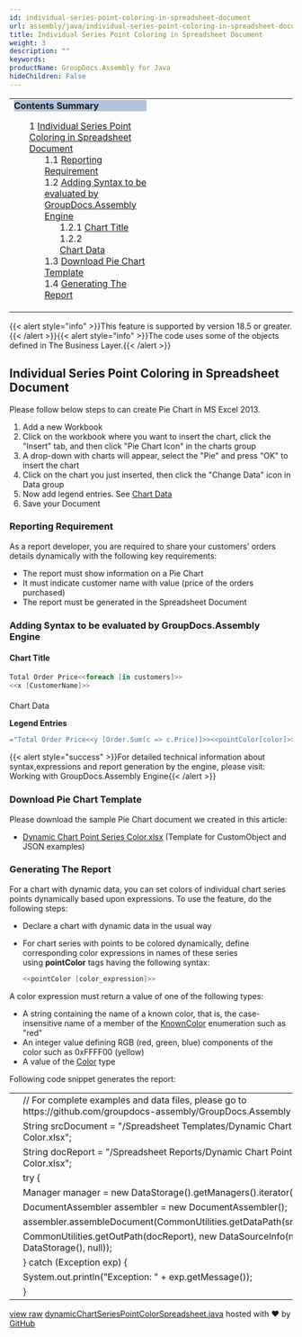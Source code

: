 ```yaml
---
id: individual-series-point-coloring-in-spreadsheet-document
url: assembly/java/individual-series-point-coloring-in-spreadsheet-document
title: Individual Series Point Coloring in Spreadsheet Document
weight: 3
description: ""
keywords: 
productName: GroupDocs.Assembly for Java
hideChildren: False
---
```

<table class="sectionMacro" border="0" cellpadding="5" cellspacing="0" width="100%"><tbody><tr><td valign="top" width="50%"><div class="panel" style="border-top-width: 1px; border-right-width: 1px; border-bottom-width: 1px; border-left-width: 1px;"><div class="panelHeader" style="border-bottom-width: 1px; background-color: rgb(176, 196, 222);"><b>Contents Summary</b></div><div class="panelContent"><style type="text/css">div.rbtoc1590607146569 { padding-top: 0px; padding-right: 0px; padding-bottom: 0px; padding-left: 0px; }div.rbtoc1590607146569 ul { list-style-type: none; list-style-image: none; margin-left: 0px; }div.rbtoc1590607146569 li { margin-left: 0px; padding-left: 0px; }</style><div class="toc rbtoc1590607146569"><ul class="toc-indentation"><li><span class="TOCOutline">1</span> <a href="#IndividualSeriesPointColoringinSpreadsheetDocument-IndividualSeriesPointColoringinSpreadsheetDocument">Individual Series Point Coloring in Spreadsheet Document</a><ul class="toc-indentation"><li><span class="TOCOutline">1.1</span> <a href="#IndividualSeriesPointColoringinSpreadsheetDocument-ReportingRequirement">Reporting Requirement</a></li><li><span class="TOCOutline">1.2</span> <a href="#IndividualSeriesPointColoringinSpreadsheetDocument-AddingSyntaxtobeevaluatedbyGroupDocs.AssemblyEngine">Adding Syntax to be evaluated by GroupDocs.Assembly Engine</a><ul class="toc-indentation"><li><span class="TOCOutline">1.2.1</span> <a href="#IndividualSeriesPointColoringinSpreadsheetDocument-ChartTitle">Chart Title</a></li><li><span class="TOCOutline">1.2.2</span><a href="#IndividualSeriesPointColoringinSpreadsheetDocument-ChartData"><br>Chart Data</a></li></ul></li><li><span class="TOCOutline">1.3</span> <a href="#IndividualSeriesPointColoringinSpreadsheetDocument-DownloadPieChartTemplate">Download Pie Chart Template</a></li><li><span class="TOCOutline">1.4</span> <a href="#IndividualSeriesPointColoringinSpreadsheetDocument-GeneratingTheReport">Generating The Report</a></li></ul></li></ul></div></div></div></td><td valign="top" width="15%">&nbsp;</td><td valign="top" width="35%">&nbsp;</td></tr></tbody></table>

{{< alert style="info" >}}This feature is supported by version 18.5 or greater.{{< /alert >}}{{< alert style="info" >}}The code uses some of the objects defined in The Business Layer.{{< /alert >}}

## Individual Series Point Coloring in Spreadsheet Document

Please follow below steps to can create Pie Chart in MS Excel 2013.

1.  Add a new Workbook
2.  Click on the workbook where you want to insert the chart, click the "Insert" tab, and then click "Pie Chart Icon" in the charts group
3.  A drop-down with charts will appear, select the "Pie" and press "OK" to insert the chart
4.  Click on the chart you just inserted, then click the "Change Data" icon in Data group
5.  Now add legend entries. See [Chart Data](https://docs.dynabic.com/display/assemblynet/Pie+Chart+in+Spreadsheet+Document#PieChartinSpreadsheetDocument-ChartData)
6.  Save your Document

### Reporting Requirement

As a report developer, you are required to share your customers' orders details dynamically with the following key requirements:

*   The report must show information on a Pie Chart
*   It must indicate customer name with value (price of the orders purchased)
*   The report must be generated in the Spreadsheet Document

### Adding Syntax to be evaluated by GroupDocs.Assembly Engine

#### Chart Title

```csharp
Total Order Price<<foreach [in customers]>>
<<x [CustomerName]>>

```

####   
Chart Data

**Legend Entries**

```csharp
="Total Order Price<<y [Order.Sum(c => c.Price)]>><<pointColor[color]>>"
```

{{< alert style="success" >}}For detailed technical information about syntax,expressions and report generation by the engine, please visit: Working with GroupDocs.Assembly Engine{{< /alert >}}

### Download Pie Chart Template

Please download the sample Pie Chart document we created in this article:

*   [Dynamic Chart Point Series Color.xlsx](https://github.com/groupdocs-assembly/GroupDocs.Assembly-for-Java/blob/master/Examples/GroupDocs.Assembly.Examples.Java/Data/Storage/Spreadsheet%20Templates/Dynamic%20Chart%20Point%20Series%20Color.xlsx) (Template for CustomObject and JSON examples) 

### Generating The Report

For a chart with dynamic data, you can set colors of individual chart series points dynamically based upon expressions. To use the feature, do the following steps:

*   Declare a chart with dynamic data in the usual way
*   For chart series with points to be colored dynamically, define corresponding color expressions in names of these series using **pointColor** tags having the following syntax:
    
    ```csharp
    <<pointColor [color_expression]>>
    ```
    

A color expression must return a value of one of the following types:

*   A string containing the name of a known color, that is, the case-insensitive name of a member of the [KnownColor](https://msdn.microsoft.com/en-us/library/system.drawing.knowncolor(v=vs.110).aspx) enumeration such as "red"
*   An integer value defining RGB (red, green, blue) components of the color such as 0xFFFF00 (yellow)
*   A value of the [Color](http://msdn.microsoft.com/en-us/library/system.drawing.color(v=vs.110).aspx) type

Following code snippet generates the report:

<table class="highlight tab-size js-file-line-container" data-tab-size="8" data-paste-markdown-skip=""><tbody><tr><td id="file-dynamicchartseriespointcolorspreadsheet-java-L1" class="blob-num js-line-number" data-line-number="1"></td><td id="file-dynamicchartseriespointcolorspreadsheet-java-LC1" class="blob-code blob-code-inner js-file-line"><span class="pl-c"><span class="pl-c">//</span> For complete examples and data files, please go to https://github.com/groupdocs-assembly/GroupDocs.Assembly-for-Java</span></td></tr><tr><td id="file-dynamicchartseriespointcolorspreadsheet-java-L2" class="blob-num js-line-number" data-line-number="2"></td><td id="file-dynamicchartseriespointcolorspreadsheet-java-LC2" class="blob-code blob-code-inner js-file-line"><span class="pl-smi">String</span> srcDocument <span class="pl-k">=</span> <span class="pl-s"><span class="pl-pds">"</span>/Spreadsheet Templates/Dynamic Chart Point Series Color.xlsx<span class="pl-pds">"</span></span>;</td></tr><tr><td id="file-dynamicchartseriespointcolorspreadsheet-java-L3" class="blob-num js-line-number" data-line-number="3"></td><td id="file-dynamicchartseriespointcolorspreadsheet-java-LC3" class="blob-code blob-code-inner js-file-line"><span class="pl-smi">String</span> docReport <span class="pl-k">=</span> <span class="pl-s"><span class="pl-pds">"</span>/Spreadsheet Reports/Dynamic Chart Point Series Color.xlsx<span class="pl-pds">"</span></span>;</td></tr><tr><td id="file-dynamicchartseriespointcolorspreadsheet-java-L4" class="blob-num js-line-number" data-line-number="4"></td><td id="file-dynamicchartseriespointcolorspreadsheet-java-LC4" class="blob-code blob-code-inner js-file-line"><span class="pl-k">try</span> {</td></tr><tr><td id="file-dynamicchartseriespointcolorspreadsheet-java-L5" class="blob-num js-line-number" data-line-number="5"></td><td id="file-dynamicchartseriespointcolorspreadsheet-java-LC5" class="blob-code blob-code-inner js-file-line"><span class="pl-smi">Manager</span> manager <span class="pl-k">=</span> <span class="pl-k">new</span> <span class="pl-smi">DataStorage</span>()<span class="pl-k">.</span>getManagers()<span class="pl-k">.</span>iterator()<span class="pl-k">.</span>next();</td></tr><tr><td id="file-dynamicchartseriespointcolorspreadsheet-java-L6" class="blob-num js-line-number" data-line-number="6"></td><td id="file-dynamicchartseriespointcolorspreadsheet-java-LC6" class="blob-code blob-code-inner js-file-line"><span class="pl-smi">DocumentAssembler</span> assembler <span class="pl-k">=</span> <span class="pl-k">new</span> <span class="pl-smi">DocumentAssembler</span>();</td></tr><tr><td id="file-dynamicchartseriespointcolorspreadsheet-java-L7" class="blob-num js-line-number" data-line-number="7"></td><td id="file-dynamicchartseriespointcolorspreadsheet-java-LC7" class="blob-code blob-code-inner js-file-line">assembler<span class="pl-k">.</span>assembleDocument(<span class="pl-smi">CommonUtilities</span><span class="pl-k">.</span>getDataPath(srcDocument),</td></tr><tr><td id="file-dynamicchartseriespointcolorspreadsheet-java-L8" class="blob-num js-line-number" data-line-number="8"></td><td id="file-dynamicchartseriespointcolorspreadsheet-java-LC8" class="blob-code blob-code-inner js-file-line"><span class="pl-smi">CommonUtilities</span><span class="pl-k">.</span>getOutPath(docReport), <span class="pl-k">new</span> <span class="pl-smi">DataSourceInfo</span>(<span class="pl-k">new</span> <span class="pl-smi">DataStorage</span>(), <span class="pl-c1">null</span>));</td></tr><tr><td id="file-dynamicchartseriespointcolorspreadsheet-java-L9" class="blob-num js-line-number" data-line-number="9"></td><td id="file-dynamicchartseriespointcolorspreadsheet-java-LC9" class="blob-code blob-code-inner js-file-line">} <span class="pl-k">catch</span> (<span class="pl-smi">Exception</span> exp) {</td></tr><tr><td id="file-dynamicchartseriespointcolorspreadsheet-java-L10" class="blob-num js-line-number" data-line-number="10"></td><td id="file-dynamicchartseriespointcolorspreadsheet-java-LC10" class="blob-code blob-code-inner js-file-line"><span class="pl-smi">System</span><span class="pl-k">.</span>out<span class="pl-k">.</span>println(<span class="pl-s"><span class="pl-pds">"</span>Exception: <span class="pl-pds">"</span></span> <span class="pl-k">+</span> exp<span class="pl-k">.</span>getMessage());</td></tr><tr><td id="file-dynamicchartseriespointcolorspreadsheet-java-L11" class="blob-num js-line-number" data-line-number="11"></td><td id="file-dynamicchartseriespointcolorspreadsheet-java-LC11" class="blob-code blob-code-inner js-file-line">}</td></tr></tbody></table>

[view raw](https://gist.github.com/GroupDocsGists/c89788f56c4881a270764bdc0aee2bfd/raw/a27e7d3a70379a52898f2f95b45dc43243a2a9c9/dynamicChartSeriesPointColorSpreadsheet.java) [dynamicChartSeriesPointColorSpreadsheet.java](https://gist.github.com/GroupDocsGists/c89788f56c4881a270764bdc0aee2bfd#file-dynamicchartseriespointcolorspreadsheet-java) hosted with ❤ by [GitHub](https://github.com)

